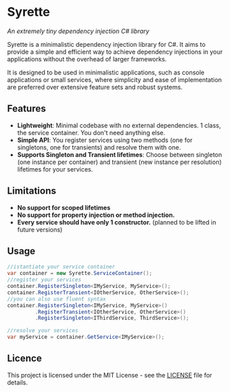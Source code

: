 # Syrette
_An extremely tiny dependency injection C# library_

Syrette is a minimalistic dependency injection library for C#.
It aims to provide a simple and efficient way to achieve dependency injections in your applications without the overhead of larger frameworks.

It is designed to be used in minimalistic applications, such as console applications or small services, where simplicity and ease of implementation are preferred over extensive feature sets and robust systems.

## Features
- **Lightweight**: Minimal codebase with no external dependencies. 1 class, the service container. You don't need anything else.
- **Simple API**: You register services using two methods (one for singletons, one for transients) and resolve them with one.
- **Supports Singleton and Transient lifetimes**: Choose between singleton (one instance per container) and transient (new instance per resolution) lifetimes for your services.

## Limitations
- **No support for scoped lifetimes**
- **No support for property injection or method injection.**
- **Every service should have only 1 constructor.** (planned to be lifted in future versions)

## Usage
````csharp
//istantiate your service container
var container = new Syrette.ServiceContainer();
//register your services
container.RegisterSingleton<IMyService, MyService>();
container.RegisterTransient<IOtherService, OtherService>();
//you can also use fluent syntax
container.RegisterSingleton<IMyService, MyService>()
         .RegisterTransient<IOtherService, OtherService>()
         .RegisterSingleton<IThirdService, ThirdService>();

//resolve your services
var myService = container.GetService<IMyService>();
````

## Licence
This project is licensed under the MIT License - see the [LICENSE](LICENSE) file for details.